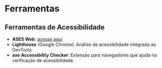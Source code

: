 # Ferramentas

## Ferramentas de Acessibilidade
- **ASES Web**: [acesse aqui](http://asesweb.governoeletronico.gov.br/ases/)  
- **Lighthouse** (Google Chrome): Análise de acessibilidade integrada ao DevTools.  
- **axe Accessibility Checker**: Extensão para navegadores que ajuda na verificação de acessibilidade.  